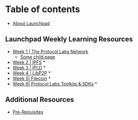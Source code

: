 # Table of contents

* [About Launchpad](about-launchpad.md)

## Launchpad Weekly Learning Resources

* [Week 1 | The Protocol Labs Network](protocol-labs-network/about.md)
  * [Some child page](launchpad-weekly-learning-resources/about/some-child-page.md)
* [Week 2 | IPFS](ipfs/about.md)
  *
* [Week 3 | IPLD](ipld/about.md)
  *
* [Week 4 | LibP2P](libp2p/about.md)
  *
* [Week 5| Filecoin](filecoin/about.md)
  *
* [Week 6| Protocol Labs Toolkits & SDKs](protocol-labs-toolkits-sdks/about.md)
  *

## Additional Resources

* [Pre-Requisites](additional-resources/yet-another-page.md)
